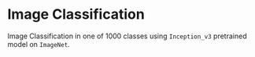# Image Classification
Image Classification in one of 1000 classes using ```Inception_v3``` pretrained model on ```ImageNet```.
